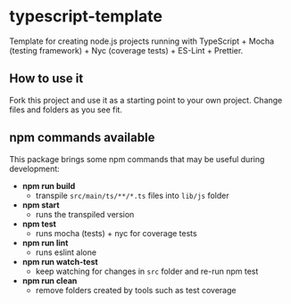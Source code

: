 # typescript-template
Template for creating node.js projects running with TypeScript + 
Mocha (testing framework) + Nyc (coverage tests) + ES-Lint + Prettier.

## How to use it

Fork this project and use it as a starting point to your own project. 
Change files and folders as you see fit.

## npm commands available

This package brings some npm commands that may be useful during development:

* **npm run build**
    * transpile `src/main/ts/**/*.ts` files into `lib/js` folder
* **npm start**
    * runs the transpiled version
* **npm test**
    * runs mocha (tests) + nyc for coverage tests 
* **npm run lint**
    * runs eslint alone
* **npm run watch-test**
    * keep watching for changes in `src` folder and re-run npm test 
* **npm run clean**
    * remove folders created by tools such as test coverage